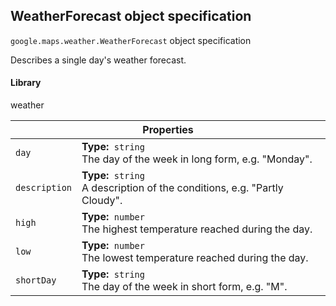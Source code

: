 <h2 id="WeatherForecast"> WeatherForecast object specification </h2><p>
<code><span itemprop="path">google.maps.weather</span>.<span itemprop="name">WeatherForecast</span></code>
object specification
</p><p>Describes a single day's weather forecast.</p><h4>Library</h4><p>weather</p><div class="devsite-table-wrapper"><table class="properties responsive" summary="interface WeatherForecast - Properties">
<thead>
<tr><th colspan="2">Properties</th>
</tr></thead>
<tbody>
<tr>
<td><code><span>day</span></code></td>
<td><div><strong>Type:</strong>&nbsp; <code>string</code></div>
<div class="desc">The day of the week in long form, e.g. "Monday".</div></td>
</tr>
<tr>
<td><code><span>description</span></code></td>
<td><div><strong>Type:</strong>&nbsp; <code>string</code></div>
<div class="desc">A description of the conditions, e.g. "Partly Cloudy".</div></td>
</tr>
<tr>
<td><code><span>high</span></code></td>
<td><div><strong>Type:</strong>&nbsp; <code>number</code></div>
<div class="desc">The highest temperature reached during the day.</div></td>
</tr>
<tr>
<td><code><span>low</span></code></td>
<td><div><strong>Type:</strong>&nbsp; <code>number</code></div>
<div class="desc">The lowest temperature reached during the day.</div></td>
</tr>
<tr>
<td><code><span>shortDay</span></code></td>
<td><div><strong>Type:</strong>&nbsp; <code>string</code></div>
<div class="desc">The day of the week in short form, e.g. "M".</div></td>
</tr>
</tbody>
</table></div>